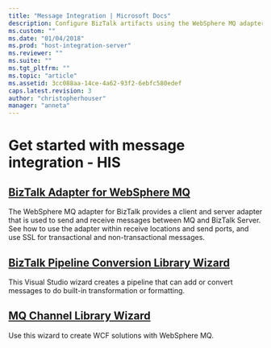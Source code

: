 ```yaml
---
title: "Message Integration | Microsoft Docs"
description: Configure BizTalk artifacts using the WebSphere MQ adapter, create a custom pipeline to do built-in transformation, and create WCF solutions for WebSphere MQ - Host Integration Server (HIS)
ms.custom: ""
ms.date: "01/04/2018"
ms.prod: "host-integration-server"
ms.reviewer: ""
ms.suite: ""
ms.tgt_pltfrm: ""
ms.topic: "article"
ms.assetid: 3cc088aa-14ce-4a62-93f2-6ebfc580edef
caps.latest.revision: 3
author: "christopherhouser"
manager: "anneta"
---
```

# Get started with message integration - HIS
  
## [BizTalk Adapter for WebSphere MQ](biztalk-adapter-for-websphere-mq2.md)  
The WebSphere MQ adapter for BizTalk provides a client and server adapter that is used to send and receive messages between MQ and BizTalk Server. See how to use the adapter within receive locations and send ports, and use SSL for transactional and non-transactional messages. 

## [BizTalk Pipeline Conversion Library Wizard](../core/biztalk-pipeline-conversion-library-wizard1.md)  
This Visual Studio wizard creates a pipeline that can add or convert messages to do built-in transformation or formatting.

## [MQ Channel Library Wizard](../core/mq-channel-library-wizard1.md)  
Use this wizard to create WCF solutions with WebSphere MQ.